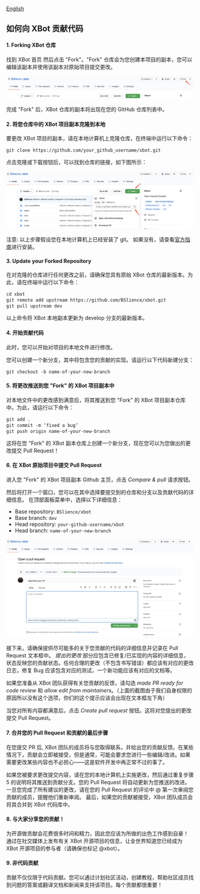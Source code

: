 [English](CONTRIBUTING.md)

## 如何向 XBot 贡献代码

#### 1. Forking XBot 仓库

找到 XBot 首页 然后点击 "Fork"。"Fork" 仓库会为您创建本项目的副本，您可以编辑该副本并使用该副本对原始项目提交更改。

![](asset/fork.jpg)

完成 "Fork" 后，XBot 仓库的副本将出现在您的 GitHub 仓库列表中。

#### 2. 将您仓库中的 XBot 项目副本克隆到本地

要更改 XBot 项目的副本，请在本地计算机上克隆仓库，在终端中运行以下命令：

```
git clone https://github.com/your_github_username/xbot.git
```

点击克隆或下载按钮后，可以找到仓库的链接，如下图所示：

![](asset/clone.jpg)

注意: 以上步骤假设您在本地计算机上已经安装了 git。 如果没有，请查看[官方指南](https://git-scm.com/book/en/v2/Getting-Started-Installing-Git )进行安装。

#### 3. Update your Forked Repository

在对克隆的仓库进行任何更改之前，请确保您具有原始 XBot 仓库的最新版本。为此，请在终端中运行以下命令：

```
cd xbot
git remote add upstream https://github.com/BSlience/xbot.git
git pull upstream dev
```

以上命令将 XBot 本地副本更新为 develop 分支的最新版本。

#### 4. 开始贡献代码

此时，您可以开始对项目的本地文件进行修改。

您可以创建一个新分支，其中将包含您的贡献的实现。请运行以下代码新建分支：

```
git checkout -b name-of-your-new-branch
```

#### 5. 将更改推送到您 "Fork" 的 XBot 项目副本中

对本地文件中的更改感到满意后，将其推送到您 "Fork" 的 XBot 项目副本仓库中。为此，请运行以下命令：

```
git add .
git commit -m ‘fixed a bug’
git push origin name-of-your-new-branch
```

这将在您 "Fork" 的 XBot 副本仓库上创建一个新分支，现在您可以为您做出的更改提交 Pull Request！
 
#### 6. 在 XBot 原始项目中提交 Pull Request

进入您 "Fork" 的 XBot 项目副本 Github 主页，点击 _Compare & pull_ 请求按钮。

然后将打开一个窗口，您可以在其中选择要提交到的仓库和分支以及贡献代码的详细信息。 在顶部面板菜单中，选择以下详细信息：

- Base repository: `BSlience/xbot`
- Base branch: `dev`
- Head repository: `your-github-username/xbot`
- Head branch: `name-of-your-new-branch`

![](asset/open-new-pr.jpg)

接下来，请确保提供尽可能多的关于您贡献的代码的详细信息并记录在 Pull Request 文本框中。  _提出的更改_ 部分应包含已修复/已实现的内容的详细信息，状态反映您的贡献状态。任何合理的更改（不包含书写错误）都应该有对应的更改日志，修复 Bug 应该包含对应的测试，一个新功能应该有对应的文档等。

如果您准备从 XBot 团队获得有关您贡献的反馈，请勾选 _made PR ready for code review_ 和 _allow edit from maintainers_。（上面的截图由于我们自身权限的原因所以没有这个选项，你们的这个提示应该会出现在文本框左下角）

当您对所有内容都满意后，点击 _Create pull request_ 按钮。这将对您提出的更改提交 Pull Request。

#### 7. 合并您的 Pull Request 和贡献的最后步骤

在您提交 PR 后, XBot 团队的成员将与您取得联系，并给出您的贡献反馈。在某些情况下，贡献会立即被接受，但是通常，可能会要求您进行一些编辑/改进。如果需要更改某些内容也不必担心——这是软件开发中再正常不过的事了。

如果您被要求更改提交内容，请在您的本地计算机上实施更改，然后通过重复步骤 5 的说明将其推送到贡献分支。您的 Pull Request 将自动更新为您推送的改进。一旦您完成了所有建议的更改，请在您的 Pull Request 的评论中 @ 第一次审阅您贡献的成员，提醒他们重新审阅。
最后，如果您的贡献被接受，XBot 团队成员会将其合并到 XBot 代码库中。

#### 8. 与大家分享您的贡献！

为开源做贡献会花费很多时间和精力，因此您应该为所做的出色工作感到自豪！
通过在社交媒体上发布有关 XBot 开源项目的信息，让全世界知道您已经成为 XBot 开源项目的参与者（请确保也标记 @xbot）。

#### 9. 非代码贡献

贡献不仅仅限于代码贡献。您可以通过计划社区活动，创建教程，帮助社区成员找到问题的答案或翻译文档和新闻来支持该项目。每个贡献都很重要！